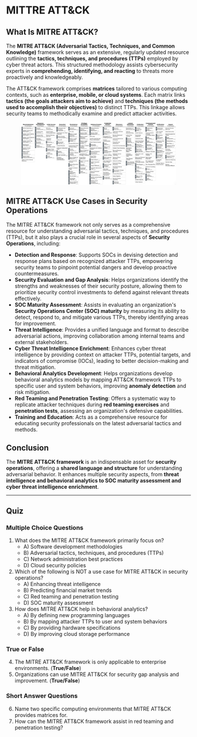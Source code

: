 # MITTRE ATT\&CK

## **What Is MITRE ATT\&CK?**

The **MITRE ATT\&CK (Adversarial Tactics, Techniques, and Common Knowledge)** framework serves as an extensive, regularly updated resource outlining the **tactics, techniques, and procedures (TTPs)** employed by cyber threat actors. This structured methodology assists cybersecurity experts in **comprehending, identifying, and reacting** to threats more proactively and knowledgeably.

The ATT\&CK framework comprises **matrices** tailored to various computing contexts, such as **enterprise, mobile, or cloud systems**. Each matrix links **tactics (the goals attackers aim to achieve)** and **techniques (the methods used to accomplish their objectives)** to distinct TTPs. This linkage allows security teams to methodically examine and predict attacker activities.

<figure><img src="../../../.gitbook/assets/image (20).png" alt=""><figcaption></figcaption></figure>



## **MITRE ATT\&CK Use Cases in Security Operations**

The MITRE ATT\&CK framework not only serves as a comprehensive resource for understanding adversarial tactics, techniques, and procedures (TTPs), but it also plays a crucial role in several aspects of **Security Operations**, including:

* **Detection and Response**: Supports SOCs in devising detection and response plans based on recognized attacker TTPs, empowering security teams to pinpoint potential dangers and develop proactive countermeasures.
* **Security Evaluation and Gap Analysis**: Helps organizations identify the strengths and weaknesses of their security posture, allowing them to prioritize security control investments to defend against relevant threats effectively.
* **SOC Maturity Assessment**: Assists in evaluating an organization's **Security Operations Center (SOC) maturity** by measuring its ability to detect, respond to, and mitigate various TTPs, thereby identifying areas for improvement.
* **Threat Intelligence**: Provides a unified language and format to describe adversarial actions, improving collaboration among internal teams and external stakeholders.
* **Cyber Threat Intelligence Enrichment**: Enhances cyber threat intelligence by providing context on attacker TTPs, potential targets, and indicators of compromise (IOCs), leading to better decision-making and threat mitigation.
* **Behavioral Analytics Development**: Helps organizations develop behavioral analytics models by mapping ATT\&CK framework TTPs to specific user and system behaviors, improving **anomaly detection** and risk mitigation.
* **Red Teaming and Penetration Testing**: Offers a systematic way to replicate attacker techniques during **red teaming exercises** and **penetration tests**, assessing an organization's defensive capabilities.
* **Training and Education**: Acts as a comprehensive resource for educating security professionals on the latest adversarial tactics and methods.

## **Conclusion**

The **MITRE ATT\&CK framework** is an indispensable asset for **security operations**, offering a **shared language and structure** for understanding adversarial behavior. It enhances multiple security aspects, from **threat intelligence and behavioral analytics to SOC maturity assessment and cyber threat intelligence enrichment**.

***

## Quiz

### **Multiple Choice Questions**

1. What does the MITRE ATT\&CK framework primarily focus on?
   * A) Software development methodologies
   * B) Adversarial tactics, techniques, and procedures (TTPs)
   * C) Network administration best practices
   * D) Cloud security policies
2. Which of the following is NOT a use case for MITRE ATT\&CK in security operations?
   * A) Enhancing threat intelligence
   * B) Predicting financial market trends
   * C) Red teaming and penetration testing
   * D) SOC maturity assessment
3. How does MITRE ATT\&CK help in behavioral analytics?
   * A) By defining new programming languages
   * B) By mapping attacker TTPs to user and system behaviors
   * C) By providing hardware specifications
   * D) By improving cloud storage performance

### **True or False**

4. The MITRE ATT\&CK framework is only applicable to enterprise environments. (**True/False**)
5. Organizations can use MITRE ATT\&CK for security gap analysis and improvement. (**True/False**)

### **Short Answer Questions**

6. Name two specific computing environments that MITRE ATT\&CK provides matrices for.
7. How can the MITRE ATT\&CK framework assist in red teaming and penetration testing?
